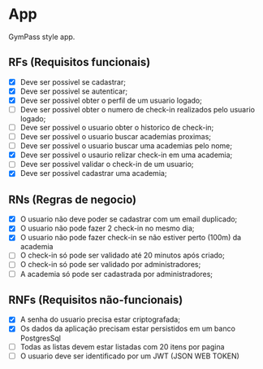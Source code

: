 # App 

GymPass style app.

## RFs (Requisitos funcionais)

- [x] Deve ser possivel se cadastrar;
- [x] Deve ser possivel se autenticar;
- [x] Deve ser possivel obter o perfil de um usuario logado;
- [ ] Deve ser possivel obter o numero de check-in realizados pelo usuario logado;
- [ ] Deve ser possivel o usuario obter o historico de check-in;
- [ ] Deve ser possivel o usuario buscar academias proximas;
- [ ] Deve ser possivel o usuario buscar uma academias pelo nome;
- [x] Deve ser possivel o usaurio relizar check-in em uma academia;
- [ ] Deve ser possivel validar o check-in de um usuario;
- [x] Deve ser possivel cadastrar uma academia;

## RNs (Regras de negocio)

- [x] O usuario não deve poder se cadastrar com um email duplicado;
- [x] O usuario não pode fazer 2 check-in no mesmo dia;
- [x] O usuario não pode fazer check-in se não estiver perto (100m) da academia
- [ ] O check-in só pode ser validado até 20 minutos após criado;
- [ ] O check-in só pode ser validado por administradores;
- [ ] A academia só pode ser cadastrada por administradores;

## RNFs (Requisitos não-funcionais)

- [x] A senha do usuario precisa estar criptografada;
- [x] Os dados da aplicação precisam estar persistidos em um banco PostgresSql
- [ ] Todas as listas devem estar listadas com 20 itens por pagina
- [ ] O usuario deve ser identificado por um JWT (JSON WEB TOKEN)